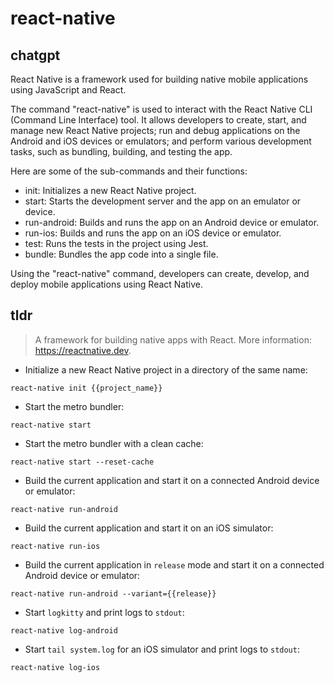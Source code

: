# react-native 
## chatgpt 
React Native is a framework used for building native mobile applications using JavaScript and React.

The command "react-native" is used to interact with the React Native CLI (Command Line Interface) tool. It allows developers to create, start, and manage new React Native projects; run and debug applications on the Android and iOS devices or emulators; and perform various development tasks, such as bundling, building, and testing the app.

Here are some of the sub-commands and their functions:

- init: Initializes a new React Native project.
- start: Starts the development server and the app on an emulator or device.
- run-android: Builds and runs the app on an Android device or emulator.
- run-ios: Builds and runs the app on an iOS device or emulator.
- test: Runs the tests in the project using Jest.
- bundle: Bundles the app code into a single file.

Using the "react-native" command, developers can create, develop, and deploy mobile applications using React Native. 

## tldr 
 
> A framework for building native apps with React.
> More information: <https://reactnative.dev>.

- Initialize a new React Native project in a directory of the same name:

`react-native init {{project_name}}`

- Start the metro bundler:

`react-native start`

- Start the metro bundler with a clean cache:

`react-native start --reset-cache`

- Build the current application and start it on a connected Android device or emulator:

`react-native run-android`

- Build the current application and start it on an iOS simulator:

`react-native run-ios`

- Build the current application in `release` mode and start it on a connected Android device or emulator:

`react-native run-android --variant={{release}}`

- Start `logkitty` and print logs to `stdout`:

`react-native log-android`

- Start `tail system.log` for an iOS simulator and print logs to `stdout`:

`react-native log-ios`
